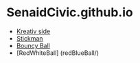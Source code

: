 # SenaidCivic.github.io
- [Kreativ side](genial-website/)
- [Stickman](stickman/)
- [Bouncy Ball](bouncy-ball/)
- [RedWhiteBall] (redBlueBall/)
